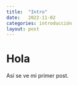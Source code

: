 ```yaml
---
title:  "Intro"
date:   2022-11-02
categories: introducción
layout: post
---
```


# Hola

Así se ve mi primer post.
